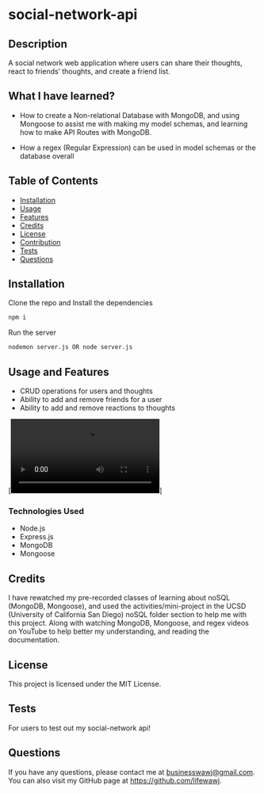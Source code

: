 # social-network-api

## Description

A social network web application where users can share their thoughts, react to friends’ thoughts, and create a friend list.


## What I have learned?

- How to create a Non-relational Database with MongoDB, and using Mongoose to assist me with making my model schemas, and learning how to make API Routes with MongoDB.

- How a regex (Regular Expression) can be used in model schemas or the database overall

## Table of Contents

- [Installation](#installation)
- [Usage](#usage)
- [Features](#features)
- [Credits](#credits)
- [License](#license)
- [Contribution](#contribution)
- [Tests](#tests)
- [Questions](#questions)

## Installation

Clone the repo and Install the dependencies

```md
npm i
```

Run the server

```md
nodemon server.js OR node server.js
```

## Usage and Features

- CRUD operations for users and thoughts
- Ability to add and remove friends for a user
- Ability to add and remove reactions to thoughts

[![Click here to Download Tutorial Video](./assets/social-network-api-tutorial.webm)]

### Technologies Used

- Node.js
- Express.js
- MongoDB
- Mongoose

## Credits

I have rewatched my pre-recorded classes of learning about noSQL (MongoDB, Mongoose), and used the activities/mini-project in the UCSD (University of California San Diego) noSQL folder section to help me with this project. Along with watching MongoDB, Mongoose, and regex videos on YouTube to help better my understanding, and reading the documentation.

## License

This project is licensed under the MIT License.

## Tests

For users to test out my social-network api!

## Questions

If you have any questions, please contact me at businesswawj@gmail.com. You can also visit my GitHub page at https://github.com/lifewawj.
